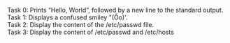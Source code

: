 Task 0: Prints “Hello, World”, followed by a new line to the standard output. <br>
Task 1: Displays a confused smiley "(Ôo)'. <br>
Task 2: Display the content of the /etc/passwd file. <br>
Task 3: Display the content of /etc/passwd and /etc/hosts <br>

